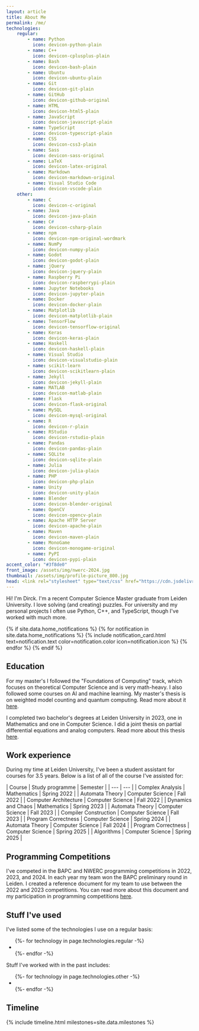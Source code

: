 ```yaml
---
layout: article
title: About Me
permalink: /me/
technologies:
    regular:
        - name: Python
          icon: devicon-python-plain
        - name: C++
          icon: devicon-cplusplus-plain
        - name: Bash
          icon: devicon-bash-plain
        - name: Ubuntu
          icon: devicon-ubuntu-plain
        - name: Git
          icon: devicon-git-plain
        - name: GitHub
          icon: devicon-github-original
        - name: HTML
          icon: devicon-html5-plain
        - name: JavaScript
          icon: devicon-javascript-plain
        - name: TypeScript
          icon: devicon-typescript-plain
        - name: CSS
          icon: devicon-css3-plain
        - name: Sass
          icon: devicon-sass-original
        - name: LaTeX
          icon: devicon-latex-original
        - name: Markdown
          icon: devicon-markdown-original
        - name: Visual Studio Code
          icon: devicon-vscode-plain
    other:
        - name: C
          icon: devicon-c-original
        - name: Java
          icon: devicon-java-plain
        - name: C#
          icon: devicon-csharp-plain
        - name: npm
          icon: devicon-npm-original-wordmark
        - name: NumPy
          icon: devicon-numpy-plain
        - name: Godot
          icon: devicon-godot-plain
        - name: jQuery
          icon: devicon-jquery-plain
        - name: Raspberry Pi
          icon: devicon-raspberrypi-plain
        - name: Jupyter Notebooks
          icon: devicon-jupyter-plain
        - name: Docker
          icon: devicon-docker-plain
        - name: Matplotlib
          icon: devicon-matplotlib-plain
        - name: TensorFlow
          icon: devicon-tensorflow-original
        - name: Keras
          icon: devicon-keras-plain
        - name: Haskell
          icon: devicon-haskell-plain
        - name: Visual Studio
          icon: devicon-visualstudio-plain
        - name: scikit-learn
          icon: devicon-scikitlearn-plain
        - name: Jekyll
          icon: devicon-jekyll-plain
        - name: MATLAB
          icon: devicon-matlab-plain
        - name: Flask
          icon: devicon-flask-original
        - name: MySQL
          icon: devicon-mysql-original
        - name: R
          icon: devicon-r-plain
        - name: RStudio
          icon: devicon-rstudio-plain
        - name: Pandas
          icon: devicon-pandas-plain
        - name: SQLite
          icon: devicon-sqlite-plain
        - name: Julia
          icon: devicon-julia-plain
        - name: PHP
          icon: devicon-php-plain
        - name: Unity
          icon: devicon-unity-plain
        - name: Blender
          icon: devicon-blender-original
        - name: OpenCV
          icon: devicon-opencv-plain
        - name: Apache HTTP Server
          icon: devicon-apache-plain
        - name: Maven
          icon: devicon-maven-plain
        - name: MonoGame
          icon: devicon-monogame-original
        - name: PyPI
          icon: devicon-pypi-plain
accent_color: "#3f8de0"
front_image: /assets/img/nwerc-2024.jpg
thumbnail: /assets/img/profile-picture_800.jpg
head: <link rel="stylesheet" type="text/css" href="https://cdn.jsdelivr.net/gh/devicons/devicon@latest/devicon.min.css" />
---
```


Hi! I'm Dirck. I'm a recent Computer Science Master graduate from Leiden University. I love solving (and creating) puzzles. For university and my personal projects I often use Python, C++, and TypeScript, though I've worked with much more.

{% if site.data.home_notifications %}
{% for notification in site.data.home_notifications %}
{% include notification_card.html text=notification.text color=notification.color icon=notification.icon %}
{% endfor %}
{% endif %}

## Education

For my master's I followed the "Foundations of Computing" track, which focuses on theoretical Computer Science and is very math-heavy. I also followed some courses on AI and machine learning. My master's thesis is on weighted model counting and quantum computing. Read more about it [here](/research/master-thesis).

I completed two bachelor's degrees at Leiden University in 2023, one in Mathematics and one in Computer Science. I did a joint thesis on partial differential equations and analog computers. Read more about this thesis [here](/research/bachelor-thesis).

## Work experience

During my time at Leiden University, I've been a student assistant for courses for 3.5 years. Below is a list of all of the course I've assisted for:

| Course | Study programme | Semester |
| --- | --- |
| Complex Analysis | Mathematics | Spring 2022 |
| Automata Theory | Computer Science | Fall 2022 |
| Computer Architecture | Computer Science | Fall 2022 |
| Dynamics and Chaos | Mathematics | Spring 2023 |
| Automata Theory | Computer Science | Fall 2023 |
| Compiler Construction | Computer Science | Fall 2023 |
| Program Correctness | Computer Science | Spring 2024 |
| Automata Theory | Computer Science | Fall 2024 |
| Program Correctness | Computer Science | Spring 2025 |
| Algorithms | Computer Science | Spring 2025 |

## Programming Competitions

I've competed in the BAPC and NWERC programming competitions in 2022, 2023, and 2024. In each year my team won the BAPC preliminary round in Leiden. I created a reference document for my team to use between the 2022 and 2023 competitions. You can read more about this document and my participation in programming competitions [here](/projects/competition-reference).

## Stuff I've used

I've listed some of the technologies I use on a regular basis:

<ul class="icon-listing">
    {%- for technology in page.technologies.regular -%}
        <li><i class="{{ technology.icon }}" title="{{ technology.name | escape }}"></i></li>
    {%- endfor -%}
</ul>

Stuff I've worked with in the past includes:

<ul class="icon-listing">
    {%- for technology in page.technologies.other -%}
        <li><i class="{{ technology.icon }}" title="{{ technology.name | escape }}"></i></li>
    {%- endfor -%}
</ul>

## Timeline

{% include timeline.html milestones=site.data.milestones %}